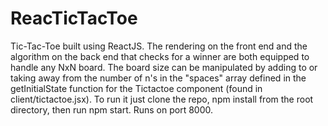 # ReacTicTacToe

Tic-Tac-Toe built using ReactJS. The rendering on the front end and the algorithm on the back end that checks for a winner are both equipped to handle any NxN board. The board size can be manipulated by adding to or taking away from the number of n's in the "spaces" array defined in the getInitialState function for the Tictactoe component (found in client/tictactoe.jsx). To run it just clone the repo, npm install from the root directory, then run npm start. Runs on port 8000.
